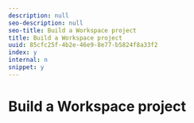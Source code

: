 ```yaml
---
description: null
seo-description: null
seo-title: Build a Workspace project
title: Build a Workspace project
uuid: 85cfc25f-4b2e-46e9-8e77-b5824f8a33f2
index: y
internal: n
snippet: y
---
```


# Build a Workspace project

